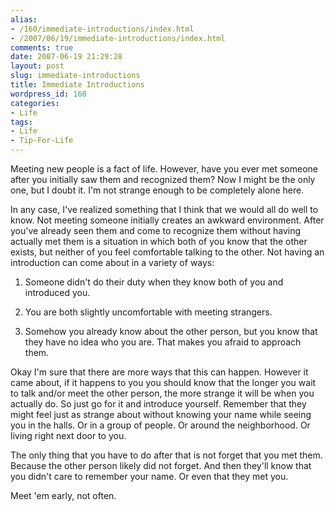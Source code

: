 ```yaml
---
alias:
- /160/immediate-introductions/index.html
- /2007/06/19/immediate-introductions/index.html
comments: true
date: 2007-06-19 21:29:28
layout: post
slug: immediate-introductions
title: Immediate Introductions
wordpress_id: 160
categories:
- Life
tags:
- Life
- Tip-For-Life
---
```


Meeting new people is a fact of life.  However, have you ever met someone after you initially saw them and recognized them?  Now I might be the only one, but I doubt it.  I'm not strange enough to be completely alone here.

In any case, I've realized something that I think that we would all do well to know.  Not meeting someone initially creates an awkward environment.  After you've already seen them and come to recognize them without having actually met them is a situation in which both of you know that the other exists, but neither of you feel comfortable talking to the other.  Not having an introduction can come about in a variety of ways:




  1. Someone didn't do their duty when they know both of you and introduced you.


  2. You are both slightly uncomfortable with meeting strangers.


  3. Somehow you already know about the other person, but you know that they have no idea who you are.  That makes you afraid to approach them.


Okay I'm sure that there are more ways that this can happen.  However it came about, if it happens to you you should know that the longer you wait to talk and/or meet the other person, the more strange it will be when you actually do.  So just go for it and introduce yourself.  Remember that they might feel just as strange about without knowing your name while seeing you in the halls.  Or in a group of people.  Or around the neighborhood.  Or living right next door to you.

The only thing that you have to do after that is not forget that you met them.  Because the other person likely did not forget.  And then they'll know that you didn't care to remember your name.  Or even that they met you.

Meet 'em early, not often.
